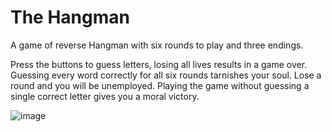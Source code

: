 # The Hangman

A game of reverse Hangman with six rounds to play and three endings.

Press the buttons to guess letters, losing all lives results in a game over. Guessing every word correctly for all six rounds tarnishes your soul. Lose a round and you will be unemployed. Playing the game without guessing a single correct letter gives you a moral victory.

![image](https://user-images.githubusercontent.com/110024083/201083981-933b78b8-dddd-4e59-9c1a-4e6e11fa7f4f.png)

